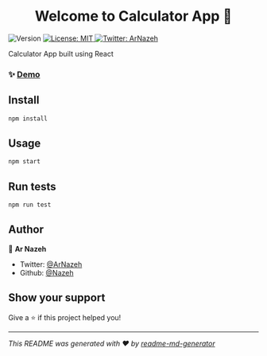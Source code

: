 <h1 align="center">Welcome to Calculator App 👋</h1>
<p>
  <img alt="Version" src="https://img.shields.io/badge/version-1.0.0-blue.svg?cacheSeconds=2592000" />
  <a href="https://github.com/Nazeh/calculator/blob/master/LICENSE" target="_blank">
  <img alt="License: MIT" src="https://img.shields.io/github/license/Nazeh/calculator" />
  </a>
  <a href="https://twitter.com/ArNazeh" target="_blank">
    <img alt="Twitter: ArNazeh" src="https://img.shields.io/twitter/follow/ArNazeh.svg?style=social" />
  </a>
</p>

Calculator App built using React

### ✨ [Demo](https://magicar-calculator.herokuapp.com/)

## Install

```sh
npm install
```

## Usage

```sh
npm start
```

## Run tests

```sh
npm run test
```

## Author

👤 **Ar Nazeh**

- Twitter: [@ArNazeh](https://twitter.com/ArNazeh)
- Github: [@Nazeh](https://github.com/Nazeh)

## Show your support

Give a ⭐️ if this project helped you!

---

_This README was generated with ❤️ by [readme-md-generator](https://github.com/kefranabg/readme-md-generator)_
